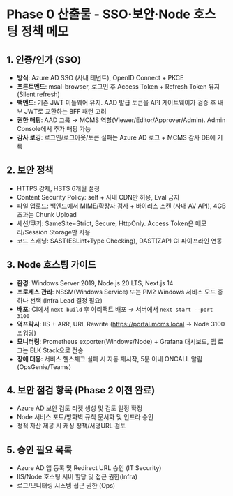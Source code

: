 # Phase 0 산출물 - SSO·보안·Node 호스팅 정책 메모

## 1. 인증/인가 (SSO)
- **방식**: Azure AD SSO (사내 테넌트), OpenID Connect + PKCE
- **프론트엔드**: msal-browser, 로그인 후 Access Token + Refresh Token 유지 (Silent refresh)
- **백엔드**: 기존 JWT 미들웨어 유지. AAD 발급 토큰을 API 게이트웨이가 검증 후 내부 JWT로 교환하는 BFF 패턴 고려
- **권한 매핑**: AAD 그룹 → MCMS 역할(Viewer/Editor/Approver/Admin). Admin Console에서 추가 매핑 가능
- **감사 로깅**: 로그인/로그아웃/토큰 실패는 Azure AD 로그 + MCMS 감사 DB에 기록

## 2. 보안 정책
- HTTPS 강제, HSTS 6개월 설정
- Content Security Policy: self + 사내 CDN만 허용, Eval 금지
- 파일 업로드: 백엔드에서 MIME/확장자 검사 + 바이러스 스캔 (사내 AV API), 4GB 초과는 Chunk Upload
- 세션/쿠키: SameSite=Strict, Secure, HttpOnly. Access Token은 메모리/Session Storage만 사용
- 코드 스캐닝: SAST(ESLint+Type Checking), DAST(ZAP) CI 파이프라인 연동

## 3. Node 호스팅 가이드
- **환경**: Windows Server 2019, Node.js 20 LTS, Next.js 14
- **프로세스 관리**: NSSM(Windows Service) 또는 PM2 Windows 서비스 모드 중 하나 선택 (Infra Lead 결정 필요)
- **배포**: CI에서 `next build` 후 아티팩트 배포 → 서버에서 `next start --port 3100`
- **역프락시**: IIS + ARR, URL Rewrite (https://portal.mcms.local → Node 3100 포워딩)
- **모니터링**: Prometheus exporter(Windows/Node) + Grafana 대시보드, 앱 로그는 ELK Stack으로 전송
- **장애 대응**: 서비스 헬스체크 실패 시 자동 재시작, 5분 이내 ONCALL 알림 (OpsGenie/Teams)

## 4. 보안 점검 항목 (Phase 2 이전 완료)
- Azure AD 보안 검토 티켓 생성 및 검토 일정 확정
- Node 서비스 포트/방화벽 규칙 문서화 및 인프라 승인
- 정적 자산 제공 시 캐싱 정책/서명URL 검토

## 5. 승인 필요 목록
- Azure AD 앱 등록 및 Redirect URL 승인 (IT Security)
- IIS/Node 호스팅 서버 할당 및 접근 권한(Infra)
- 로그/모니터링 시스템 접근 권한 (Ops)

